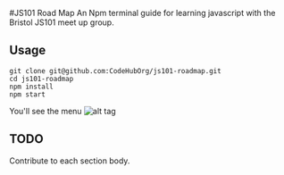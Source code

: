 #JS101 Road Map
An Npm terminal guide for learning javascript with the Bristol JS101 meet up group.

## Usage

```
git clone git@github.com:CodeHubOrg/js101-roadmap.git
cd js101-roadmap
npm install
npm start
```

You'll see the menu
![alt tag](https://raw.githubusercontent.com/rinse0ut/js101-roadmap/master/img/roadmap.png)


## TODO
Contribute to each section body.
